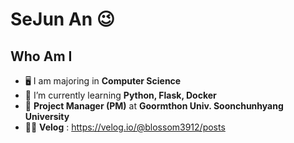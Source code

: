 # SeJun An 😉 
## Who Am I  
- 🖥️ I am majoring in **Computer Science** 
- 🌱 I’m currently learning **Python, Flask, Docker**
- 🚀 **Project Manager (PM)** at **Goormthon Univ. Soonchunhyang University**
- 👨‍💻 **Velog** : https://velog.io/@blossom3912/posts

